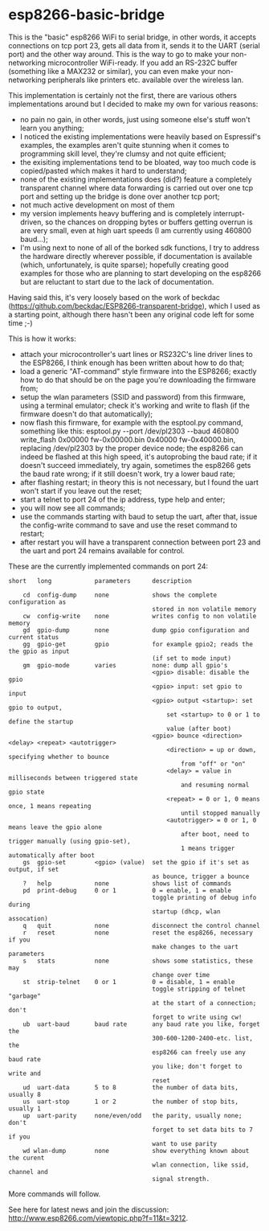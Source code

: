 # esp8266-basic-bridge

This is the "basic" esp8266 WiFi to serial bridge, in other words, it accepts connections
on tcp port 23, gets all data from it, sends it to the UART (serial port) and the other way
around. This is the way to go to make your non-networking microcontroller WiFi-ready. If you
add an RS-232C buffer (something like a MAX232 or similar), you can even make your
non-networking peripherals like printers etc. available over the wireless lan.

This implementation is certainly not the first, there are various others implementations around
but I decided to make my own for various reasons:

- no pain no gain, in other words, just using someone else's stuff won't learn you anything;
- I noticed the existing implementations were heavily based on Espressif's examples, the
  examples aren't quite stunning when it comes to programming skill level, they're clumsy and
  not quite efficient;
- the exisiting implementations tend to be bloated, way too much code is copied/pasted which
  makes it hard to understand;
- none of the existing implementations does (did?) feature a completely transparent channel
  where data forwarding is carried out over one tcp port and setting up the bridge is done
  over another tcp port;
- not much active development on most of them
- my version implements heavy buffering and is completely interrupt-driven, so the chances on
  dropping bytes or buffers getting overrun is are very small, even at high uart speeds (I am
  currently using 460800 baud...);
- I'm using next to none of all of the borked sdk functions, I try to address the hardware
  directly wherever possible, if documentation is available (which, unfortunately, is quite
  sparse); hopefully creating good examples for those who are planning to start developing on
  the esp8266 but are reluctant to start due to the lack of documentation.

Having said this, it's very loosely based on the work of beckdac
(https://github.com/beckdac/ESP8266-transparent-bridge), which I used as a starting point,
although there hasn't been any original code left for some time ;-) 

This is how it works:

- attach your microcontroller's uart lines or RS232C's line driver lines to the ESP8266, I think
  enough has been written about how to do that;
- load a generic "AT-command" style firmware into the ESP8266; exactly how to do that should be
  on the page you're downloading the firmware from;
- setup the wlan parameters (SSID and password) from this firmware, using a terminal emulator;
  check it's working and write to flash (if the firmware doesn't do that automatically);
- now flash this firmware, for example with the esptool.py command, something like this:
  esptool.py --port /dev/pl2303 --baud 460800 write_flash 0x00000 fw-0x00000.bin 0x40000 fw-0x40000.bin,
  replacing /dev/pl2303 by the proper device node; the esp8266 can indeed be flashed at this high
  speed, it's autoprobing the baud rate; if it doesn't succeed immediately, try again, sometimes
  the esp8266 gets the baud rate wrong; if it still doesn't work, try a lower baud rate;
- after flashing restart; in theory this is not necessary, but I found the uart won't start if you
  leave out the reset;
- start a telnet to port 24 of the ip address, type help and enter;
- you will now see all commands;
- use the commands starting with baud to setup the uart, after that, issue the config-write
  command to save and use the reset command to restart;
- after restart you will have a transparent connection between port 23 and the uart and port 24
  remains available for control.

These are the currently implemented commands on port 24:

	short	long			parameters		description

		cd	config-dump		none			shows the complete configuration as
											stored in non volatile memory
		cw	config-write	none			writes config to non volatile memory
		gd	gpio-dump		none			dump gpio configuration and current status
		gg	gpio-get		gpio			for example gpio2; reads the the gpio as input
											(if set to mode input)
		gm	gpio-mode		varies			none: dump all gpio's
											<gpio> disable: disable the gpio
											<gpio> input: set gpio to input
											<gpio> output <startup>: set gpio to output,
												set <startup> to 0 or 1 to define the startup
												value (after boot)
											<gpio> bounce <direction> <delay> <repeat> <autotrigger>
												<direction> = up or down, specifying whether to bounce
													from "off" or "on"
												<delay> = value in milliseconds between triggered state
													and resuming normal gpio state
												<repeat> = 0 or 1, 0 means once, 1 means repeating
													until stopped manually
												<autotrigger> = 0 or 1, 0 means leave the gpio alone
													after boot, need to trigger manually (using gpio-set),
													1 means trigger automatically after boot
		gs	gpio-set		<gpio> (value)	set the gpio if it's set as output, if set
											as bounce, trigger a bounce
		?	help			none			shows list of commands
		pd	print-debug		0 or 1			0 = enable, 1 = enable
											toggle printing of debug info during
											startup (dhcp, wlan assocation)
		q	quit			none			disconnect the control channel
		r	reset			none			reset the esp8266, necessary if you
											make changes to the uart parameters
		s	stats			none			shows some statistics, these may 
											change over time
		st	strip-telnet	0 or 1			0 = disable, 1 = enable
											toggle stripping of telnet "garbage"
											at the start of a connection; don't
											forget to write using cw!
		ub	uart-baud		baud rate		any baud rate you like, forget the
											300-600-1200-2400-etc. list, the
											esp8266 can freely use any baud rate
											you like; don't forget to write and
											reset
		ud	uart-data		5 to 8			the number of data bits, usually 8
		us	uart-stop		1 or 2			the number of stop bits, usually 1
		up	uart-parity		none/even/odd	the parity, usually none; don't
											forget to set data bits to 7 if you
											want to use parity
		wd wlan-dump		none			show everything known about the curent
											wlan connection, like ssid, channel and
											signal strength.

More commands will follow.

See here for latest news and join the discussion: http://www.esp8266.com/viewtopic.php?f=11&t=3212.
